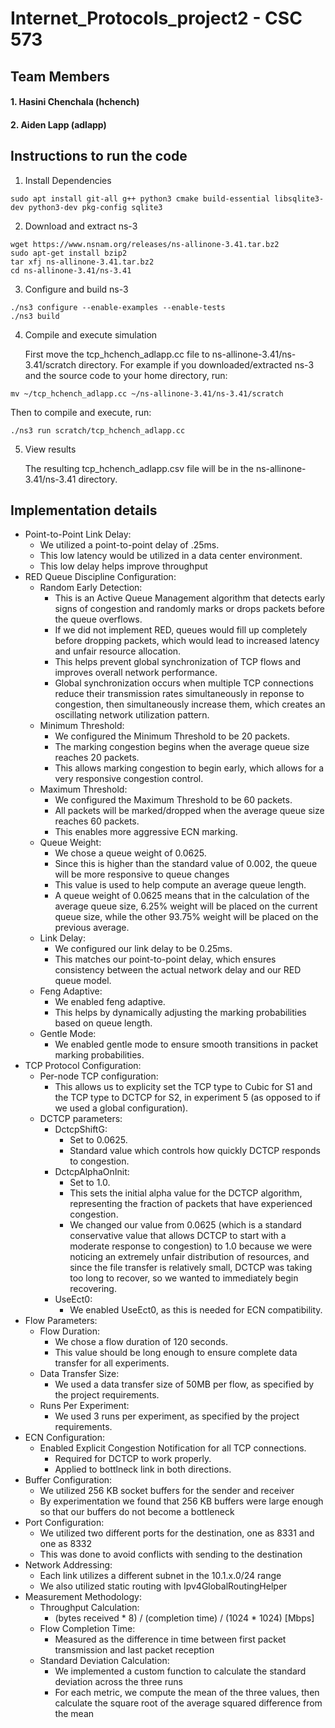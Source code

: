 # Internet_Protocols_project2 - CSC 573 

## Team Members

#### 1. Hasini Chenchala (hchench)
#### 2. Aiden Lapp (adlapp)

## Instructions to run the code
1. Install Dependencies
```
sudo apt install git-all g++ python3 cmake build-essential libsqlite3-dev python3-dev pkg-config sqlite3
```
2. Download and extract ns-3
```
wget https://www.nsnam.org/releases/ns-allinone-3.41.tar.bz2
sudo apt-get install bzip2
tar xfj ns-allinone-3.41.tar.bz2
cd ns-allinone-3.41/ns-3.41
```
3. Configure and build ns-3
```
./ns3 configure --enable-examples --enable-tests
./ns3 build
```
4. Compile and execute simulation
   
   First move the tcp_hchench_adlapp.cc file to ns-allinone-3.41/ns-3.41/scratch directory. For example if you downloaded/extracted ns-3 and the source code to your home directory, run:
```
mv ~/tcp_hchench_adlapp.cc ~/ns-allinone-3.41/ns-3.41/scratch
```
Then to compile and execute, run:

```
./ns3 run scratch/tcp_hchench_adlapp.cc
```
5. View results
   
   The resulting tcp_hchench_adlapp.csv file will be in the ns-allinone-3.41/ns-3.41 directory.

## Implementation details
- Point-to-Point Link Delay:
   - We utilized a point-to-point delay of .25ms.
   - This low latency would be utilized in a data center environment.
   - This low delay helps improve throughput
- RED Queue Discipline Configuration:
   -  Random Early Detection:
      - This is an Active Queue Management algorithm that detects early signs of congestion and randomly marks or drops packets before the queue overflows.
      - If we did not implement RED, queues would fill up completely before dropping packets, which would lead to increased latency and unfair resource allocation.
      - This helps prevent global synchronization of TCP flows and improves overall network performance.
      - Global synchronization occurs when multiple TCP connections reduce their transmission rates simultaneously in reponse to congestion, then simultaneously increase them, which creates an oscillating network utilization pattern.  
   - Minimum Threshold:
      - We configured the Minimum Threshold to be 20 packets.    
      - The marking congestion begins when the average queue size reaches 20 packets.
      - This allows marking congestion to begin early, which allows for a very responsive congestion control.
   - Maximum Threshold:
      -  We configured the Maximum Threshold to be 60 packets.
      -  All packets will be marked/dropped when the average queue size reaches 60 packets.
      -  This enables more aggressive ECN marking.
   - Queue Weight:
      - We chose a queue weight of 0.0625.
      - Since this is higher than the standard value of 0.002, the queue will be more responsive to queue changes
      - This value is used to help compute an average queue length.
      - A queue weight of 0.0625 means that in the calculation of the average queue size, 6.25% weight will be placed on the current queue size, while the other 93.75% weight will be placed on the previous average.
   - Link Delay:
      - We configured our link delay to be 0.25ms.
      - This matches our point-to-point delay, which ensures consistency between the actual network delay and our RED queue model.
   - Feng Adaptive:
      - We enabled feng adaptive.
      - This helps by dynamically adjusting the marking probabilities based on queue length. 
   - Gentle Mode:
      - We enabled gentle mode to ensure smooth transitions in packet marking probabilities.
- TCP Protocol Configuration:
   - Per-node TCP configuration:
      - This allows us to explicity set the TCP type to Cubic for S1 and the TCP type to DCTCP for S2, in experiment 5 (as opposed to if we used a global configuration).
   - DCTCP parameters:
      - DctcpShiftG:
         - Set to 0.0625.
         - Standard value which controls how quickly DCTCP responds to congestion.  
      - DctcpAlphaOnInit: 
         - Set to 1.0.
         - This sets the initial alpha value for the DCTCP algorithm, representing the fraction of packets that have experienced congestion.
         - We changed our value from 0.0625 (which is a standard conservative value that allows DCTCP to start with a moderate response to congestion) to 1.0 because we were noticing an extremely unfair distribution of resources, and since the file transfer is relatively small, DCTCP was taking too long to recover, so we wanted to immediately begin recovering.
      - UseEct0:
         - We enabled UseEct0, as this is needed for ECN compatibility.      
- Flow Parameters:
   - Flow Duration: 
      - We chose a flow duration of 120 seconds.
      - This value should be long enough to ensure complete data transfer for all experiments.
   - Data Transfer Size:
      - We used a data transfer size of 50MB per flow, as specified by the project requirements.
   - Runs Per Experiment:
      - We used 3 runs per experiment, as specified by the project requirements.  
- ECN Configuration:
   - Enabled Explicit Congestion Notification for all TCP connections.
      - Required for DCTCP to work properly.
      - Applied to bottlneck link in both directions.
- Buffer Configuration:
   - We utilized 256 KB socket buffers for the sender and receiver
   - By experimentation we found that 256 KB buffers were large enough so that our buffers do not become a bottleneck 
- Port Configuration:
   - We utilized two different ports for the destination, one as 8331 and one as 8332
   - This was done to avoid conflicts with sending to the destination
- Network Addressing:
   - Each link utilizes a different subnet in the 10.1.x.0/24 range
   - We also utilized static routing with Ipv4GlobalRoutingHelper 
- Measurement Methodology:
   - Throughput Calculation:
      - (bytes received * 8) / (completion time) / (1024 * 1024) [Mbps]
   - Flow Completion Time:
      - Measured as the difference in time between first packet transmission and last packet reception
   - Standard Deviation Calculation:
      - We implemented a custom function to calculate the standard deviation across the three runs
      - For each metric, we compute the mean of the three values, then calculate the square root of the average squared difference from the mean

